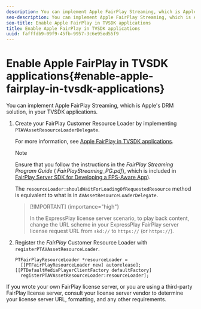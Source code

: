 ```yaml
---
description: You can implement Apple FairPlay Streaming, which is Apple's DRM solution, in your TVSDK applications.
seo-description: You can implement Apple FairPlay Streaming, which is Apple's DRM solution, in your TVSDK applications.
seo-title: Enable Apple FairPlay in TVSDK applications
title: Enable Apple FairPlay in TVSDK applications
uuid: fafffdb9-09f9-45fb-9957-3c6e95ed55f9
---
```


# Enable Apple FairPlay in TVSDK applications{#enable-apple-fairplay-in-tvsdk-applications}

You can implement Apple FairPlay Streaming, which is Apple's DRM solution, in your TVSDK applications.

1. Create your FairPlay Customer Resource Loader by implementing `PTAVAssetResourceLoaderDelegate`.

   For more information, see [Apple FairPlay in TVSDK applications](../../../../tvsdk-1.4-for-ios/c-psdk-ios-1.4-titlepage/c-psdk-ios-1.4-drm-content-security/c-psdk-ios-1.4-apple-fairplay-tvsdk/c-psdk-ios-1.4-apple-fairplay-tvsdk.md). 

   >[!NOTE]
   >
   >Ensure that you follow the instructions in the *FairPlay Streaming Program Guide* ( *FairPlayStreaming_PG.pdf*), which is included in [FairPlay Server SDK for Developing a FPS-Aware App](https://developer.apple.com/services-account/download?path=/Developer_Tools/FairPlay_Streaming_SDK/FairPlay_Streaming_Server_SDK.zip)).

   The `resourceLoader:shouldWaitForLoadingOfRequestedResource` method is equivalent to what is in `AVAssetResourceLoaderDelegate`.

   >[!IMPORTANT] {importance="high"}
   >
   >In the ExpressPlay license server scenario, to play back content, change the URL scheme in your ExpressPlay FairPlay server license request URL from `skd://` to `https://` (or `https://`).

1. Register the *FairPlay* Customer Resource Loader with `registerPTAVAssetResourceLoader`.

   ```
   PTFairPlayResourceLoader *resourceLoader =  
     [[PTFairPlayResourceLoader new] autorelease];  
   [[PTDefaultMediaPlayerClientFactory defaultFactory]  
     registerPTAVAssetResourceLoader:resourceLoader];
   ```

If you wrote your own FairPlay license server, or you are using a third-party FairPlay license server, consult your license server vendor to determine your license server URL, formatting, and any other requirements. 
